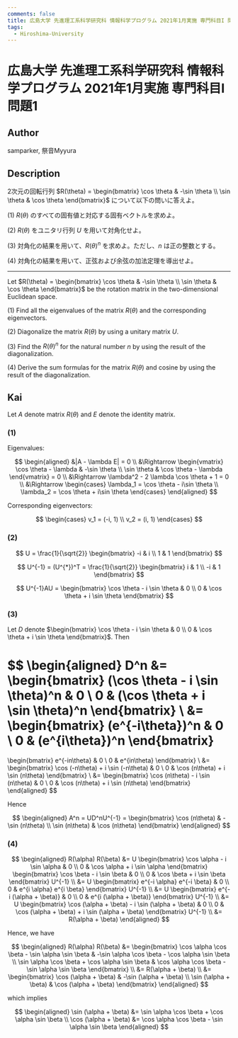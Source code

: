 ```yaml
---
comments: false
title: 広島大学 先進理工系科学研究科 情報科学プログラム 2021年1月実施 専門科目I 問題1
tags:
  - Hiroshima-University
---
```

# 広島大学 先進理工系科学研究科 情報科学プログラム 2021年1月実施 専門科目I 問題1


## **Author**
samparker, 祭音Myyura

## **Description**
2次元の回転行列 $R(\theta) = \begin{bmatrix} \cos \theta & -\sin \theta \\ \sin \theta & \cos \theta \end{bmatrix}$ について以下の問いに答えよ。

(1) $R(\theta)$ のすべての固有値と対応する固有ベクトルを求めよ。

(2) $R(\theta)$ をユニタリ行列 $U$ を用いて対角化せよ。

(3) 対角化の結果を用いて、$R(\theta)^n$ を求めよ。ただし、$n$ は正の整数とする。

(4) 対角化の結果を用いて、正弦および余弦の加法定理を導出せよ。

--------------------------------------------------------

Let $R(\theta) = \begin{bmatrix} \cos \theta & -\sin \theta \\ \sin \theta & \cos \theta \end{bmatrix}$ be the rotation matrix in the two-dimensional Euclidean space.

(1) Find all the eigenvalues of the matrix $R(\theta)$ and the corresponding eigenvectors.

(2) Diagonalize the matrix $R(\theta)$ by using a unitary matrix $U$.

(3) Find the $R(\theta)^n$ for the natural number $n$ by using the result of the diagonalization.

(4) Derive the sum formulas for the matrix $R(\theta)$ and cosine by using the result of the diagonalization.

## **Kai**
Let $A$ denote matrix $R(\theta)$ and $E$ denote the identity matrix.

### (1)
Eigenvalues:

$$
\begin{aligned}
    &|A - \lambda E| = 0 \\
    &\Rightarrow \begin{vmatrix}
        \cos \theta - \lambda & -\sin \theta \\
        \sin \theta & \cos \theta - \lambda
    \end{vmatrix} = 0 \\
    &\Rightarrow \lambda^2 - 2 \lambda \cos \theta + 1 = 0 \\
    &\Rightarrow \begin{cases}
        \lambda_1 = \cos \theta - i\sin \theta \\
        \lambda_2 = \cos \theta + i\sin \theta
    \end{cases}
\end{aligned}
$$

Corresponding eigenvectors:

$$
\begin{cases}
    v_1 = (-i, 1) \\
    v_2 = (i, 1)
\end{cases}
$$

### (2)

$$
U = \frac{1}{\sqrt{2}} \begin{bmatrix}
    -i & i \\ 1 & 1
\end{bmatrix}
$$

$$
U^{-1} = (U^{*})^T = \frac{1}{\sqrt{2}} \begin{bmatrix}
    i & 1 \\ -i & 1
\end{bmatrix}
$$

$$
U^{-1}AU = \begin{bmatrix}
    \cos \theta - i \sin \theta & 0 \\
    0 & \cos \theta + i \sin \theta
\end{bmatrix}
$$

### (3)
Let $D$ denote $\begin{bmatrix} \cos \theta - i \sin \theta & 0 \\ 0 & \cos \theta + i \sin \theta \end{bmatrix}$. Then

$$
\begin{aligned}
D^n &= \begin{bmatrix}
    (\cos \theta - i \sin \theta)^n & 0 \\
    0 & (\cos \theta + i \sin \theta)^n
\end{bmatrix} \\
&= \begin{bmatrix}
    (e^{-i\theta})^n & 0 \\
    0 & (e^{i\theta})^n
\end{bmatrix}
=
\begin{bmatrix}
    e^{-in\theta} & 0 \\
    0 & e^{in\theta}
\end{bmatrix} \\
&= \begin{bmatrix}
    \cos (-n\theta) + i \sin (-n\theta) & 0 \\
    0 & \cos (n\theta) + i \sin (n\theta)
\end{bmatrix} \\
&= \begin{bmatrix}
    \cos (n\theta) - i \sin (n\theta) & 0 \\
    0 & \cos (n\theta) + i \sin (n\theta)
\end{bmatrix}
\end{aligned}
$$

Hence

$$
\begin{aligned}
    A^n = UD^nU^{-1} = \begin{bmatrix}
    \cos (n\theta) & -\sin (n\theta) \\
    \sin (n\theta) & \cos (n\theta)
\end{bmatrix}
\end{aligned}
$$

### (4)

$$
\begin{aligned}
    R(\alpha) R(\beta) &= U \begin{bmatrix}
        \cos \alpha - i \sin \alpha & 0 \\
    0 & \cos \alpha + i \sin \alpha
    \end{bmatrix}
    \begin{bmatrix}
        \cos \beta - i \sin \beta & 0 \\
    0 & \cos \beta + i \sin \beta
    \end{bmatrix} U^{-1} \\
    &= U \begin{bmatrix}
        e^{-i \alpha} e^{-i \beta} & 0 \\
    0 & e^{i \alpha} e^{i \beta} 
    \end{bmatrix} U^{-1} \\
    &= U \begin{bmatrix}
        e^{-i (\alpha + \beta)} & 0 \\
    0 & e^{i (\alpha + \beta)} 
    \end{bmatrix} U^{-1} \\
    &= U \begin{bmatrix}
        \cos (\alpha + \beta) - i \sin (\alpha + \beta) & 0 \\
    0 & \cos (\alpha + \beta) + i \sin (\alpha + \beta)
    \end{bmatrix} U^{-1} \\
    &= R(\alpha + \beta)
\end{aligned}
$$

Hence, we have

$$
\begin{aligned}
    R(\alpha) R(\beta) &= \begin{bmatrix}
        \cos \alpha \cos \beta - \sin \alpha \sin \beta & -\sin \alpha \cos \beta - \cos \alpha \sin \beta \\
        \sin \alpha \cos \beta + \cos \alpha \sin \beta & \cos \alpha \cos \beta - \sin \alpha \sin \beta
    \end{bmatrix} \\
    &= R(\alpha + \beta) \\
    &= \begin{bmatrix}
        \cos (\alpha + \beta) & -\sin (\alpha + \beta) \\
        \sin (\alpha + \beta) & \cos (\alpha + \beta)
    \end{bmatrix}
\end{aligned}
$$

which implies

$$
\begin{aligned}
    \sin (\alpha + \beta) &= \sin \alpha \cos \beta + \cos \alpha \sin \beta \\
    \cos (\alpha + \beta) &= \cos \alpha \cos \beta - \sin \alpha \sin \beta
\end{aligned}
$$
